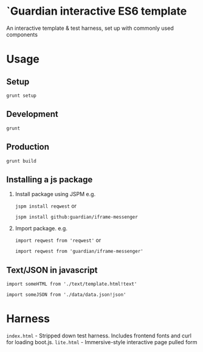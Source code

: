 `Guardian interactive ES6 template
=================================

An interactive template & test harness, set up with commonly used components

Usage
=====

Setup
-----
`grunt setup`

Development
-----------
`grunt`

Production
----------
`grunt build`

Installing a js package
-----------------------
1. Install package using JSPM e.g.

	`jspm install reqwest` or

	`jspm install github:guardian/iframe-messenger`

2. Import package. e.g.

	`import reqwest from 'reqwest'` or

	`import reqwest from 'guardian/iframe-messenger'`


Text/JSON in javascript
-----------------------
```
import someHTML from './text/template.html!text'

import someJSON from './data/data.json!json'
```

Harness
=======

`index.html` - Stripped down test harness. Includes frontend fonts and curl for loading boot.js.
`lite.html` - Immersive-style interactive page pulled form
